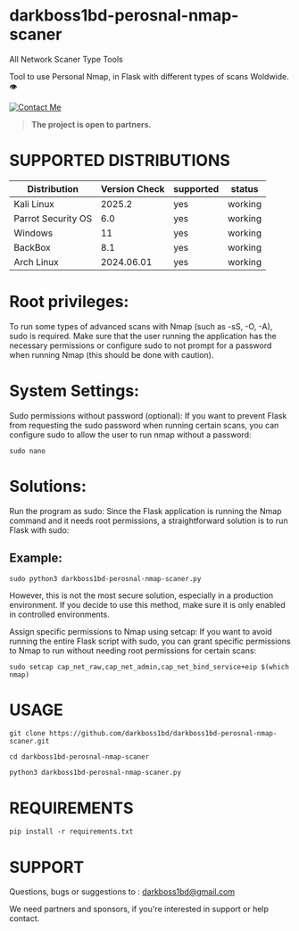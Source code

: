# darkboss1bd-perosnal-nmap-scaner
All Network Scaner Type Tools 

Tool to use Personal Nmap, in Flask with different types of scans Woldwide. 👁

[![Contact Me ](https://i.ibb.co.com/Ps8YMDVL/personal-nmap.png)](https://t.me/darkvaiadmin)

> **The project is open to partners.**

# SUPPORTED DISTRIBUTIONS
|Distribution | Version Check | supported | status |
----------|-------|------|-------|
|Kali Linux| 2025.2| yes| working   |
|Parrot Security OS| 6.0| yes | working   |
|Windows| 11 | yes | working   |
|BackBox| 8.1 | yes | working   |
|Arch Linux| 2024.06.01 | yes | working   |

# Root privileges:
To run some types of advanced scans with Nmap (such as -sS, -O, -A), sudo is required. Make sure that the user running the application has the necessary permissions or configure sudo to not prompt for a password when running Nmap (this should be done with caution).

# System Settings:
Sudo permissions without password (optional): If you want to prevent Flask from requesting the sudo password when running certain scans, you can configure sudo to allow the user to run nmap without a password:
```
sudo nano
```

# Solutions:
Run the program as sudo: Since the Flask application is running the Nmap command and it needs root permissions, a straightforward solution is to run Flask with sudo:

## Example:
```
sudo python3 darkboss1bd-perosnal-nmap-scaner.py
```

However, this is not the most secure solution, especially in a production environment. If you decide to use this method, make sure it is only enabled in controlled environments.

Assign specific permissions to Nmap using setcap: If you want to avoid running the entire Flask script with sudo, you can grant specific permissions to Nmap to run without needing root permissions for certain scans:
```
sudo setcap cap_net_raw,cap_net_admin,cap_net_bind_service+eip $(which nmap)
```
# USAGE
```
git clone https://github.com/darkboss1bd/darkboss1bd-perosnal-nmap-scaner.git
```
```
cd darkboss1bd-perosnal-nmap-scaner
```
```
python3 darkboss1bd-perosnal-nmap-scaner.py
```
# REQUIREMENTS
```
pip install -r requirements.txt
```
# SUPPORT
Questions, bugs or suggestions to : darkboss1bd@gmail.com


We need partners and sponsors, if you're interested in support or help contact.

